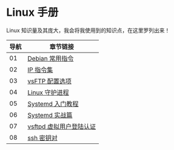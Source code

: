 # Linux 手册

Linux 知识量及其庞大，我会将我使用到的知识点，在这里罗列出来！

| 导航 | 章节链接                                                  |
| ---- | --------------------------------------------------------- |
| 01   | [Debian 常用指令](./01-Debian常用指令.md)                 |
| 02   | [IP 指令集](./02-ip指令集.md)                             |
| 03   | [vsFTP 配置选项](./03-vsftpd.conf选项说明.md)             |
| 04   | [Linux 守护进程](./04-linux守护进程.md)                   |
| 05   | [Systemd 入门教程](./05-systemd入门教程.md)               |
| 06   | [Systemd 实战篇](./06-systemd实战篇.md)                   |
| 07   | [vsftpd 虚拟用户登陆认证](./07-vsftpd虚拟用户登陆认证.md) |
| 08   | [ssh 密钥对](./08-ssh密钥对.md)                           |
